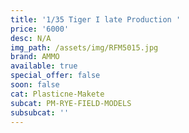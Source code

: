```yaml
---
title: '1/35 Tiger I late Production '
price: '6000'
desc: N/A
img_path: /assets/img/RFM5015.jpg
brand: AMMO
available: true
special_offer: false
soon: false
cat: Plasticne-Makete
subcat: PM-RYE-FIELD-MODELS
subsubcat: ''
---
```



